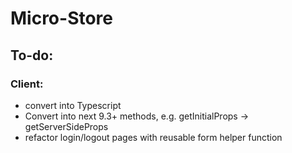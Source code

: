 # Micro-Store
## To-do:
### Client:
- convert into Typescript
- Convert into next 9.3+ methods, e.g. getInitialProps -> getServerSideProps
- refactor login/logout pages with reusable form helper function
